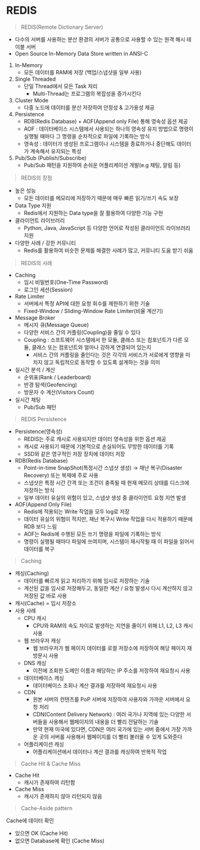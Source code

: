 # REDIS


> REDIS(Remote Dictionary Server)

- 다수의 서버를 사용하는 분산 환경의 서버가 공통으로 사용할 수 있는 원격 해시 테이블 서버
- Open Source In-Memory Data Store written in ANSI-C

1. In-Memory
   - 모든 데이터를 RAM에 저장 (백업/스냅샷을 일부 사용)
2. Single Threaded
   - 단일 Thread에서 모든 Task 처리
     - Multi-Thread는 프로그램의 복잡성을 증가시킨다
3. Cluster Mode
   - 다중 노드에 데이터를 분산 저장하여 안정성 & 고가용성 제공
4. Persistence
   - RDB(Redis Database) + AOF(Append only File) 통해 영속성 옵션 제공
   - AOF : 데이터베이스 시스템에서 사용되는 하나의 영속성 유지 방법으로 명령이 실행될 때마다 그 명령을 순차적으로 파일에 기록하는 방식
   - 영속성 : 데이터가 생성된 프로그램이나 시스템을 종료하거나 중단해도 데이터가 계속해서 유지되는 특성
5. Pub/Sub (Publish/Subscribe)
   - Pub/Sub 패턴을 지원하여 손쉬운 어플리케이션 개발(e.g 채팅, 알림 등)

> REDIS의 장점

- 높은 성능
  - 모든 데이터를 메모리에 저장하기 때문에 매우 빠른 읽기/쓰기 속도 보장
- Data Type 지원
  - Redis에서 지원하는 Data type을 잘 활용하여 다양한 기능 구현
- 클라이언트 라이브러리
  - Python, Java, JavaScript 등 다양한 언어로 작성된 클라이언트 라이브러리 지원
- 다양한 사례 / 강한 커뮤니티
  - Redis를 활용하여 비슷한 문제를 해결한 사례가 많고, 커뮤니티 도움 받기 쉬움

> REDIS의 사례

- Caching
  - 임시 비밀번호(One-Time Password)
  - 로그인 세션(Session)
- Rate Limiter
  - 서버에서 특정 API에 대한 요청 회수를 제한하기 위한 기술
  - Fixed-Window / Sliding-Window Rate Limiter(비율 계산기)
- Message Broker
  - 메시지 큐(Message Queue)
  - 다양한 서비스 간의 커플링(Coupling)을 줄일 수 있다
  - Coupling : 소프트웨어 시스템에서 한 모듈, 클래스 또는 컴포넌트가 다른 모듈, 클래스 또는 컴포넌트와 얼마나 강하게 연결되어 있는지
    - 서비스 간의 커플링을 줄인다는 것은 각각의 서비스가 서로에게 영향을 미치지 않고 독립적으로 동작할 수 있도록 설계하는 것을 의미
- 실시간 분석 / 계산
  - 순위표(Rank / Leaderboard)
  - 반경 탐색(Geofencing)
  - 방문자 수 계산(Visitors Count)
- 실시간 채팅
  - Pub/Sub 패턴

> REDIS Persistence

- Persistence(영속성)
    - REDIS는 주로 캐시로 사용되지만 데이터 영속성을 위한 옵션 제공
    - 캐시로 사용되기 때문에 기본적으로 손실되어도 무방한 데이터를 기록
    - SSD와 같은 영구적인 저장 장치에 데이터 저장
- RDB(Redis Database)
  - Point-in-time SnapShot(특정시간 스냅샷 생성) → 재난 복구(Disaster Recovery) 또는 복제에 주로 사용
  - 스냅샷은 특정 시간 간격 또는 조건이 충족될 때 현재 메모리 상태를 디스크에 저장하는 방식
  - 일부 데이터 유실의 위험이 있고, 스냅샷 생성 중 클라이언트 요청 지연 발생
- AOF(Append Only File)
  - Redis에 적용되는 Write 작업을 모두 log로 저장
  - 데이터 유실의 위험이 적지만, 재난 복구시 Write 작업을 다시 적용하기 때문에 RDB 보다 느림 
  - AOF는 Redis에 수행된 모든 쓰기 명령을 파일에 기록하는 방식
  - 명령이 실행될 때마다 파일에 쓰여지며, 시스템이 재시작될 때 이 파일을 읽어서 데이터를 복구


> Caching

- 캐싱(Caching)
  - 데이터를 빠르게 읽고 처리하기 위해 임시로 저장하는 기술
  - 계산된 값을 임시로 저장해두고, 동일한 계산 / 요청 발생시 다시 계산하지 않고 저장된 값 바로 사용
- 캐시(Cache) = 임시 저장소
- 사용 사례
  - CPU 캐시
    - CPU와 RAM의 속도 차이로 발생하는 지연을 줄이기 위해 L1, L2, L3 캐시 사용 
  - 웹 브라우저 캐싱
    - 웹 브라우저가 웹 페이지 데이터를 로컬 저장소에 저장하여 해당 페이지 재방문시 사용 
  - DNS 캐싱
    - 이전에 조회한 도메인 이름과 해당하는 IP 주소를 저장하여 재요청시 사용
  - 데이터베이스 캐싱
    - 데이터베이스 조회나 계산 결과를 저장하여 재요청시 사용
  - CDN
    - 원본 서버의 컨텐츠를 PoP 서버에 저장하여 사용자와 가까운 서버에서 요청 처리
    - CDN(Content Delivery Network) : 여러 국가나 지역에 있는 다양한 서버들을 사용해서 웹페이지의 내용을 더 빨리 전달하는 기술
    - 만약 현재 미국에 있다면, CDN은 여러 국가에 있는 서버 중에서 가장 가까운 곳의 서버를 사용해서 웹페이지를 더 빨리 불러올 수 있게 도와준다
  - 어플리케이션 캐싱
    - 어플리케이션에서 데이터나 계산 결과를 캐싱하여 반복적 작업

> Cache Hit & Cache Miss

- Cache Hit
  - 캐시가 존재하여 리턴함
- Cache Miss
  - 캐시가 존재하지 않아 리턴되지 않음

> Cache-Aside pattern 

Cache에 데이터 확인
  - 있으면 OK (Cache Hit)
  - 없으면 Database에 확인 (Cache Miss)


  